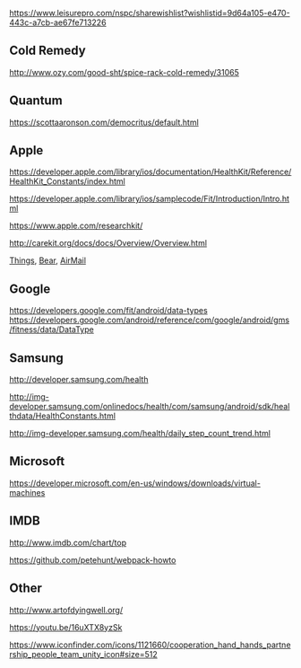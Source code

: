 https://www.leisurepro.com/nspc/sharewishlist?wishlistid=9d64a105-e470-443c-a7cb-ae67fe713226


## Cold Remedy

http://www.ozy.com/good-sht/spice-rack-cold-remedy/31065


## Quantum

https://scottaaronson.com/democritus/default.html


## Apple

https://developer.apple.com/library/ios/documentation/HealthKit/Reference/HealthKit_Constants/index.html

https://developer.apple.com/library/ios/samplecode/Fit/Introduction/Intro.html

https://www.apple.com/researchkit/

http://carekit.org/docs/docs/Overview/Overview.html

[Things](https://itunes.apple.com/us/app/things-3/id904237743?mt=8),
[Bear](https://itunes.apple.com/us/app/bear/id1016366447?mt=8),
[AirMail](https://itunes.apple.com/us/app/airmail-your-mail-with-you/id993160329?mt=8)


## Google

https://developers.google.com/fit/android/data-types
https://developers.google.com/android/reference/com/google/android/gms/fitness/data/DataType

## Samsung

http://developer.samsung.com/health

http://img-developer.samsung.com/onlinedocs/health/com/samsung/android/sdk/healthdata/HealthConstants.html

http://img-developer.samsung.com/health/daily_step_count_trend.html

## Microsoft

https://developer.microsoft.com/en-us/windows/downloads/virtual-machines

## IMDB
http://www.imdb.com/chart/top

https://github.com/petehunt/webpack-howto

## Other

http://www.artofdyingwell.org/

https://youtu.be/16uXTX8yzSk

https://www.iconfinder.com/icons/1121660/cooperation_hand_hands_partnership_people_team_unity_icon#size=512
